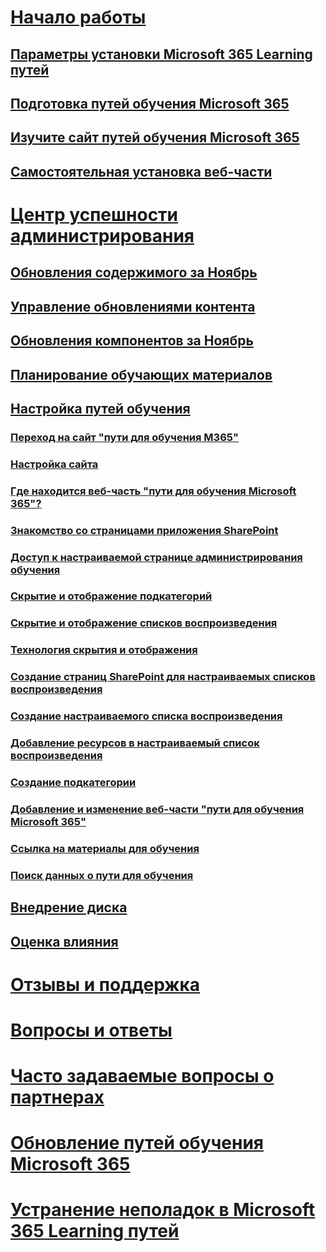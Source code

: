 # [Начало работы](index.md)
## [Параметры установки Microsoft 365 Learning путей](custom_setupoptions.md)
## [Подготовка путей обучения Microsoft 365](custom_provision.md)
## [Изучите сайт путей обучения Microsoft 365](custom_exploresite.md)
## [Самостоятельная установка веб-части](custom_manualsetup.md)
# [Центр успешности администрирования](custom_successcenter.md)
## [Обновления содержимого за Ноябрь](custom_contentupdates.md)
## [Управление обновлениями контента](custom_contentupdatesmanage.md)
## [Обновления компонентов за Ноябрь](custom_featureupdates.md)
## [Планирование обучающих материалов](custom_plancontent.md)
## [Настройка путей обучения](custom_overview.md)
### [Переход на сайт "пути для обучения M365"](custom_goto.md)
### [Настройка сайта](custom_edithelp.md)
### [Где находится веб-часть "пути для обучения Microsoft 365"?](custom_whereiswebpart.md)
### [Знакомство со страницами приложения SharePoint](custom_apppages.md)
### [Доступ к настраиваемой странице администрирования обучения](custom_accessadmin.md)
### [Скрытие и отображение подкатегорий](custom_hideshowsub.md)
### [Скрытие и отображение списков воспроизведения](custom_hideshowplaylists.md)
### [Технология скрытия и отображения](custom_hideshowtech.md)
### [Создание страниц SharePoint для настраиваемых списков воспроизведения](custom_createnewpage.md)
### [Создание настраиваемого списка воспроизведения](custom_createnewplaylist.md)
### [Добавление ресурсов в настраиваемый список воспроизведения](custom_addassets.md)
### [Создание подкатегории](custom_createnewcat.md)
### [Добавление и изменение веб-части "пути для обучения Microsoft 365"](custom_addwebpart.md)
### [Ссылка на материалы для обучения](custom_linking.md)
### [Поиск данных о пути для обучения](custom_search.md)
## [Внедрение диска](driveadoption.md)
## [Оценка влияния](custom_measureimpact.md)
# [Отзывы и поддержка](feedback.md)
# [Вопросы и ответы](faq.md)
# [Часто задаваемые вопросы о партнерах](custom_partner.md)
# [Обновление путей обучения Microsoft 365](custom_update.md)
# [Устранение неполадок в Microsoft 365 Learning путей](custom_troubleshooting.md) 